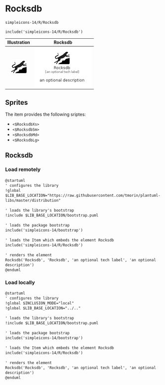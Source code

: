 # Rocksdb


```text
simpleicons-14/R/Rocksdb
```

```text
include('simpleicons-14/R/Rocksdb')
```



| Illustration | Rocksdb |
| :---: | :---: |
| ![illustration for Illustration](../../simpleicons-14/R/Rocksdb.png) | ![illustration for Rocksdb](../../simpleicons-14/R/Rocksdb.Local.png) |



## Sprites
The item provides the following sriptes:

- `<$RocksdbXs>`
- `<$RocksdbSm>`
- `<$RocksdbMd>`
- `<$RocksdbLg>`





## Rocksdb

### Load remotely
```plantuml
@startuml
' configures the library
!global $LIB_BASE_LOCATION="https://raw.githubusercontent.com/tmorin/plantuml-libs/master/distribution"

' loads the library's bootstrap
!include $LIB_BASE_LOCATION/bootstrap.puml

' loads the package bootstrap
include('simpleicons-14/bootstrap')

' loads the Item which embeds the element Rocksdb
include('simpleicons-14/R/Rocksdb')

' renders the element
Rocksdb('Rocksdb', 'Rocksdb', 'an optional tech label', 'an optional description')
@enduml
```

### Load locally
```plantuml
@startuml
' configures the library
!global $INCLUSION_MODE="local"
!global $LIB_BASE_LOCATION="../.."

' loads the library's bootstrap
!include $LIB_BASE_LOCATION/bootstrap.puml

' loads the package bootstrap
include('simpleicons-14/bootstrap')

' loads the Item which embeds the element Rocksdb
include('simpleicons-14/R/Rocksdb')

' renders the element
Rocksdb('Rocksdb', 'Rocksdb', 'an optional tech label', 'an optional description')
@enduml
```


